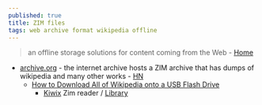 ```yaml
---
published: true
title: ZIM files
tags: web archive format wikipedia offline
---
```

> an offline storage solutions for content coming from the Web - [Home](https://www.openzim.org/wiki/OpenZIM)

- [archive.org](https://archive.org/details/zimarchive) - the internet archive hosts a ZIM archive that has dumps of wikipedia and many other works - [HN](https://news.ycombinator.com/item?id=33117184)
	- [How to Download All of Wikipedia onto a USB Flash Drive](https://news.ycombinator.com/item?id=33114107)
		- [Kiwix](https://www.kiwix.org/en/download/) Zim reader / [Library](https://library.kiwix.org/?lang=eng)
        	